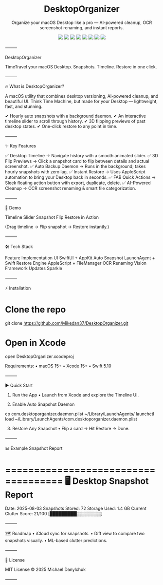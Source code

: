 <h1 align="center">DesktopOrganizer</h1>
<p align="center">
Organize your macOS Desktop like a pro — AI-powered cleanup, OCR screenshot renaming, and instant reports.
</p>

<p align="center">
  <img src="https://img.shields.io/github/stars/Mikedan37/DesktopOrganizer?style=flat" />
  <img src="https://img.shields.io/github/forks/Mikedan37/DesktopOrganizer?style=flat" />
  <img src="https://img.shields.io/github/issues/Mikedan37/DesktopOrganizer" />
  <img src="https://img.shields.io/badge/swift-5.10-orange" />
  <img src="https://img.shields.io/badge/macOS-15+-black" />
  <img src="https://img.shields.io/badge/build-Xcode%2015-blue" />
  <img src="https://img.shields.io/github/license/Mikedan37/DesktopOrganizer" />
  <img src="https://img.shields.io/github/last-commit/Mikedan37/DesktopOrganizer?color=brightgreen" />
</p>

⸻

DesktopOrganizer

TimeTravel your macOS Desktop. Snapshots. Timeline. Restore in one click.


⸻

🔥 What is DesktopOrganizer?

A macOS utility that combines desktop versioning, AI-powered cleanup, and beautiful UI.
Think Time Machine, but made for your Desktop — lightweight, fast, and stunning.

✔ Hourly auto snapshots with a background daemon.
✔ An interactive timeline slider to scroll through history.
✔ 3D flipping previews of past desktop states.
✔ One-click restore to any point in time.

⸻

✨ Key Features

✅ Desktop Timeline → Navigate history with a smooth animated slider.
✅ 3D Flip Previews → Click a snapshot card to flip between details and actual screenshot.
✅ Auto Backup Daemon → Runs in the background; takes hourly snapshots with zero lag.
✅ Instant Restore → Uses AppleScript automation to bring your Desktop back in seconds.
✅ FAB Quick Actions → Sleek floating action button with export, duplicate, delete.
✅ AI-Powered Cleanup → OCR screenshot renaming & smart file categorization.

⸻

🎥 Demo

Timeline Slider	Snapshot Flip	Restore in Action
		

(Drag timeline → Flip snapshot → Restore instantly.)

⸻

🛠 Tech Stack

Feature	Implementation
UI	SwiftUI + AppKit
Auto Snapshot	LaunchAgent + Swift
Restore Engine	AppleScript + FileManager
OCR Renaming	Vision Framework
Updates	Sparkle


⸻

⚡ Installation

# Clone the repo
git clone https://github.com/Mikedan37/DesktopOrganizer.git

# Open in Xcode
open DesktopOrganizer.xcodeproj

Requirements:
	•	macOS 15+
	•	Xcode 15+
	•	Swift 5.10

⸻

▶ Quick Start

1. Run the App
	•	Launch from Xcode and explore the Timeline UI.

2. Enable Auto Snapshot Daemon

cp com.desktoporganizer.daemon.plist ~/Library/LaunchAgents/
launchctl load ~/Library/LaunchAgents/com.desktoporganizer.daemon.plist

3. Restore Any Snapshot
	•	Flip a card → Hit Restore → Done.

⸻

📊 Example Snapshot Report

====================================
     🖥  Desktop Snapshot Report
====================================
Date: 2025-08-03
Snapshots Stored: 72
Storage Used: 1.4 GB
Current Clutter Score: 21/100 [█████████░░░░░░░░]


⸻

🗺 Roadmap
	•	iCloud sync for snapshots.
	•	Diff view to compare two snapshots visually.
	•	ML-based clutter predictions.

⸻

📜 License

MIT License © 2025 Michael Danylchuk

⸻

